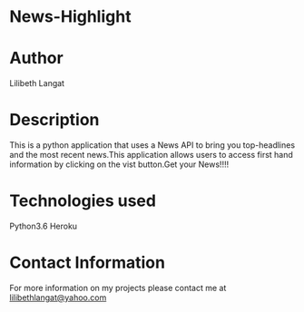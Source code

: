 # News-Highlight
# Author
Lilibeth Langat
# Description
This is a python application that uses a News API to bring you top-headlines and the most recent news.This application allows users to access first hand information by clicking on the vist button.Get your News!!!!
# Technologies used
Python3.6
Heroku
# Contact Information
For more information on my projects please contact me at lilibethlangat@yahoo.com
